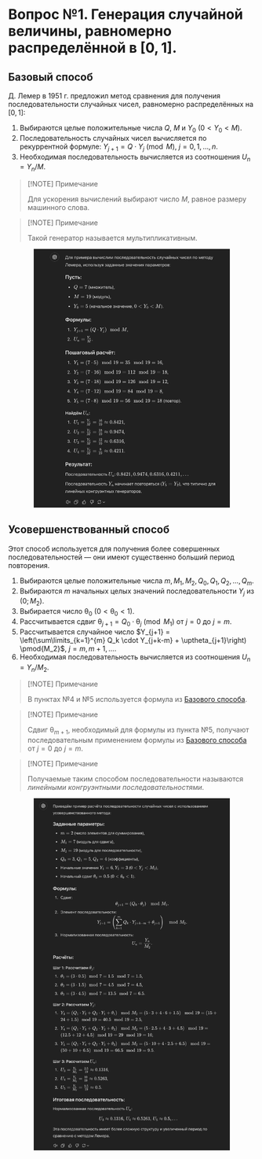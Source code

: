 # Вопрос №1. Генерация случайной величины, равномерно распределённой в $\left[0, 1\right]$.

## Базовый способ

Д. Лемер в 1951 г. предложил метод сравнения для получения последовательности
случайных чисел, равномерно распределённых на $\left[0, 1\right]$:

1. Выбираются целые положительные числа $Q$, $M$ и $Y_0$ ($0 < Y_0 < M$).
2. Последовательность случайных чисел вычисляется по рекуррентной формуле:
   $Y_{j+1} = Q \cdot Y_j \pmod M$, $j = 0, 1, \ldots, n$.
3. Необходимая последовательность вычисляется из соотношения $U_n = Y_n / M$.

> [!NOTE] Примечание
>
> Для ускорения вычислений выбирают число $M$, равное размеру машинного слова.

> [!NOTE] Примечание
>
> Такой генератор называется мультипликативным.

<center>
<img src="images/gen-random-example.png" alt="Example" width="400">
</center>

## Усовершенствованный способ

Этот способ используется для получения более совершенных последовательностей —
они имеют существенно больший период повторения.

1. Выбираются целые положительные числа
   $m, M_1, M_2, Q_0, Q_1, Q_2, \ldots, Q_m$.
2. Выбираются $m$ начальных целых значений последовательности $Y_j$ из
   $\left(0; M_2\right)$.
3. Выбирается число $\uptheta_0$ ($0 < \uptheta_0 < 1$).
4. Рассчитывается сдвиг $\uptheta_{j+1} = Q_0 \cdot \uptheta_j \pmod{M_1}$ от
   $j = 0$ до $j = m$.
5. Рассчитывается случайное число
   $Y_{j+1} = \left(\sum\limits_{k=1}^{m} Q_k \cdot Y_{j+k-m} + \uptheta_{j+1}\right) \pmod{M_2}$,
   $j = m, m+1, \ldots$.
6. Необходимая последовательность вычисляется из соотношения $U_n = Y_n / M_2$.

> [!NOTE] Примечание
>
> В пунктах №4 и №5 используется формула из [Базового способа](#базовый-способ).

> [!NOTE] Примечание
>
> Сдвиг $\uptheta_{m+1}$, необходимый для формулы из пункта №5, получают
> последовательным применением формулы из [Базового способа](#базовый-способ) от
> $j = 0$ до $j = m$.

> [!NOTE] Примечание
>
> Получаемые таким способом последовательности называются _линейными
> конгруэнтными последовательностями_.

<center>
<img src="images/gen-random-example-improved.png" alt="Improved example" width="400">
</center>
